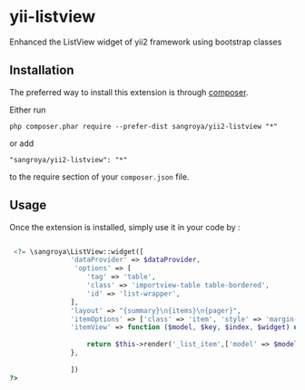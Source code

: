 yii-listview
==============
Enhanced the ListView widget of yii2 framework using bootstrap classes

Installation
------------

The preferred way to install this extension is through [composer](http://getcomposer.org/download/).

Either run

```
php composer.phar require --prefer-dist sangroya/yii2-listview "*"
```

or add

```
"sangroya/yii2-listview": "*"
```

to the require section of your `composer.json` file.


Usage
-----

Once the extension is installed, simply use it in your code by  :

```php

 <?= \sangroya\ListView::widget([
               'dataProvider' => $dataProvider,
                'options' => [
                   'tag' => 'table',
                   'class' => 'importview-table table-bordered',
                   'id' => 'list-wrapper',
               ],
               'layout' => "{summary}\n{items}\n{pager}",
               'itemOptions' => ['class' => 'item', 'style' => 'margin-bottom: 5px;', 'tag'=>'tr'],
               'itemView' => function ($model, $key, $index, $widget) use($errors, $table_columns,$status){
                  
                   return $this->render('_list_item',['model' => $model]);
               },
           
               ]) 
?>


```
